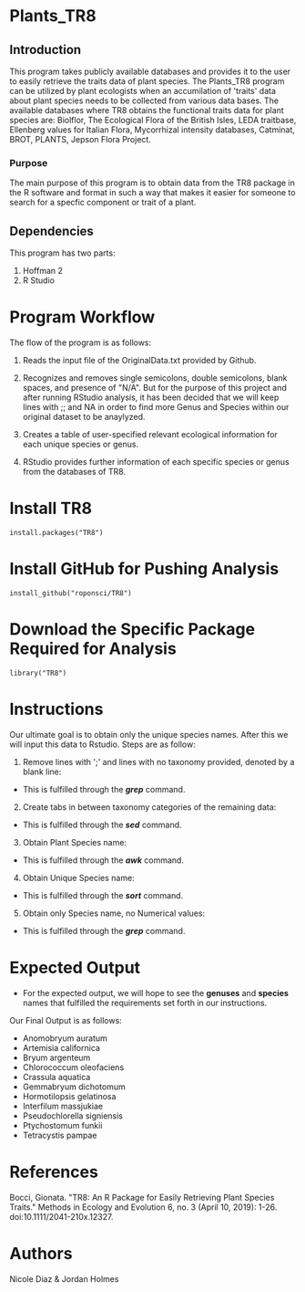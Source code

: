 # Plants_TR8

## Introduction

This program takes publicly available databases and provides it to the user to easily
retrieve the traits data of plant species. The Plants_TR8 program can be utilized by
plant ecologists when an accumilation of 'traits' data about plant species needs to be
collected from various data bases. The available databases where TR8 obtains the functional
traits data for plant species are: Biolflor, The Ecological Flora of the British Isles,
LEDA traitbase, Ellenberg values for Italian Flora, Mycorrhizal intensity databases,
Catminat, BROT, PLANTS, Jepson Flora Project.

### Purpose
The main purpose of this program is to obtain data from the TR8 package in the R
software and format in such a way that makes it easier for someone to search for
a specfic component or trait of a plant.

## Dependencies
This program has two parts:
1) Hoffman 2
2) R Studio

# Program  Workflow

The flow of the program is as follows:

1) Reads the input file of the OriginalData.txt provided by Github.

2) Recognizes and removes single semicolons, double semicolons, blank spaces, and presence of "N/A". But for
the purpose of this project and after running RStudio analysis, it has been decided that we will keep lines with ;; and NA in order to find more Genus and Species within our original dataset to be anaylyzed.

3) Creates a table of user-specified relevant ecological information for each unique species or genus.

4) RStudio provides further information of each specific species or genus from the databases of TR8.

# Install TR8
``` {r}
install.packages("TR8")
```

# Install GitHub for Pushing Analysis
``` {r}
install_github("roponsci/TR8")
```

# Download the Specific Package Required for Analysis
``` {r}
library("TR8")
```

# Instructions
Our ultimate goal is to obtain only the unique species names. After this
we will input this data to Rstudio. Steps are as follow:

1) Remove lines with ';' and lines with no taxonomy provided,
denoted by a blank line: 
- This is fulfilled through the ***grep*** command.

2) Create tabs in between taxonomy categories of the remaining data: 
- This is fulfilled through the ***sed*** command.

3) Obtain Plant Species name: 
- This is fulfilled through the ***awk*** command.

4) Obtain Unique Species name: 
- This is fulfilled through the ***sort*** command.

5) Obtain only Species name, no Numerical values: 
- This is fulfilled through the ***grep*** command.

# Expected Output
- For the expected output, we will hope to see the **genuses** and **species** names that fulfilled 
the requirements set forth in our instructions.

Our Final Output is as follows:

- Anomobryum auratum
- Artemisia californica
- Bryum argenteum
- Chlorococcum oleofaciens
- Crassula aquatica
- Gemmabryum dichotomum
- Hormotilopsis gelatinosa
- Interfilum massjukiae
- Pseudochlorella signiensis
- Ptychostomum funkii
- Tetracystis pampae


# References
Bocci, Gionata. "TR8: An R Package for Easily Retrieving Plant Species Traits."
        Methods in Ecology and Evolution 6, no. 3 (April 10, 2019): 1-26.
        doi:10.1111/2041-210x.12327.

# Authors
Nicole Diaz & Jordan Holmes


